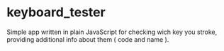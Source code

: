 # keyboard_tester

Simple app written in plain JavaScript for checking wich key you stroke, providing additional info about them ( code and name ).